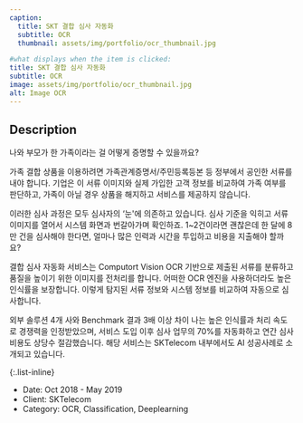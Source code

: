 ```yaml
---
caption:
  title: SKT 결합 심사 자동화
  subtitle: OCR
  thumbnail: assets/img/portfolio/ocr_thumbnail.jpg

#what displays when the item is clicked:
title: SKT 결합 심사 자동화
subtitle: OCR
image: assets/img/portfolio/ocr_thumbnail.jpg
alt: Image OCR
---
```


## Description

나와 부모가 한 가족이라는 걸 어떻게 증명할 수 있을까요?

가족 결합 상품을 이용하려면 가족관계증명서/주민등록등본 등 정부에서 공인한 서류를 내야 합니다. 기업은 이 서류 이미지와 실제 가입한 고객 정보를 비교하여 가족 여부를 판단하고, 가족이 아닐 경우 상품을 해지하고 서비스를 제공하지 않습니다.

이러한 심사 과정은 모두 심사자의 ‘눈'에 의존하고 있습니다. 심사 기준을 익히고 서류 이미지를 열어서 시스템 화면과 번갈아가며 확인하죠. 1~2건이라면 괜찮은데 한 달에 8만 건을 심사해야 한다면, 얼마나 많은 인력과 시간을 투입하고 비용을 지출해야 할까요?

결합 심사 자동화 서비스는 Computort Vision OCR 기반으로 제출된 서류를 분류하고 품질을 높이기 위한 이미지를 전처리를 합니다. 어떠한 OCR 엔진을 사용하더라도 높은 인식률을 보장합니다. 이렇게 탐지된 서류 정보와 시스템 정보를 비교하여 자동으로 심사합니다. 

외부 솔루션 4개 사와 Benchmark 결과 3배 이상 차이 나는 높은 인식률과 처리 속도로 경쟁력을 인정받았으며, 서비스 도입 이후 심사 업무의 70%를 자동화하고 연간 심사 비용도 상당수 절감했습니다. 해당 서비스는 SKTelecom 내부에서도 AI 성공사례로 소개되고 있습니다.


{:.list-inline} 

- Date: Oct 2018 - May 2019
- Client: SKTelecom
- Category: OCR, Classification, Deeplearning

